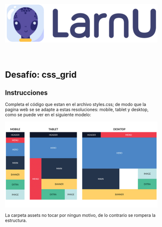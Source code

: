 ![LarnU](./assets/img/logo_LarnU.png)

<br>
<br>

# Desafío: css_grid

## Instrucciones

Completa el código que estan en el archivo styles.css; de modo que la pagina web se se adapte a estas resoluciones: mobile, tablet y desktop, como se puede ver en el siguiente modelo:

![LarnU](./assets/img/modelo.png)

La carpeta assets no tocar por ningun motivo, de lo contrario se rompera la estructura.
